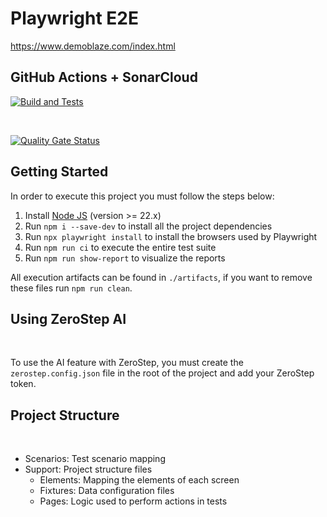 # Playwright E2E
https://www.demoblaze.com/index.html
## GitHub Actions + SonarCloud

[![Build and Tests](https://github.com/thiagolarangeiras/prova03-playwright-thiagoLarangeira/actions/workflows/node.js.yml/badge.svg?branch=master)](https://github.com/thiagolarangeiras/prova03-playwright-thiagoLarangeira/actions/workflows/node.js.yml)

</br>

[![Quality Gate Status](https://sonarcloud.io/api/project_badges/measure?project=thiagolarangeiras_prova03-playwright-thiagoLarangeira&metric=alert_status)](https://sonarcloud.io/summary/new_code?id=thiagolarangeiras_prova03-playwright-thiagoLarangeira)

## Getting Started

In order to execute this project you must follow the steps below:

1. Install [Node JS](https://nodejs.org/) (version >= 22.x)
1. Run `npm i --save-dev` to install all the project dependencies
1. Run `npx playwright install` to install the browsers used by Playwright
1. Run `npm run ci` to execute the entire test suite
1. Run `npm run show-report` to visualize the reports

All execution artifacts can be found in `./artifacts`, if you want to remove these files run `npm run clean`.

## Using ZeroStep AI
</br>

To use the AI ​​feature with ZeroStep, you must create the `zerostep.config.json` file in the root of the project and add your ZeroStep token.

## Project Structure
</br>
<ul>
    <li>Scenarios: Test scenario mapping</li>
    <li>Support: Project structure files
        <ul>
            <li>Elements: Mapping the elements of each screen</li>
            <li>Fixtures: Data configuration files</li>
            <li>Pages: Logic used to perform actions in tests</li>
        </ul>
    </li>
</ul>
